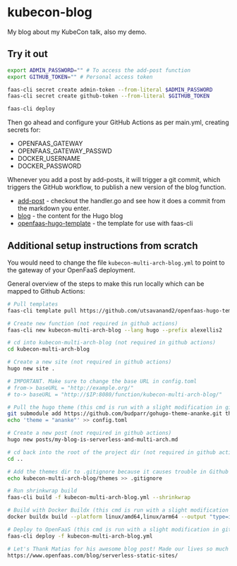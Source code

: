 # kubecon-blog

My blog about my KubeCon talk, also my demo.

## Try it out

```bash
export ADMIN_PASSWORD="" # To access the add-post function
export GITHUB_TOKEN="" # Personal access token

faas-cli secret create admin-token --from-literal $ADMIN_PASSWORD
faas-cli secret create github-token --from-literal $GITHUB_TOKEN

faas-cli deploy
```

Then go ahead and configure your GitHub Actions as per main.yml, creating secrets for:

* OPENFAAS_GATEWAY
* OPENFAAS_GATEWAY_PASSWD
* DOCKER_USERNAME
* DOCKER_PASSWORD

Whenever you add a post by add-posts, it will trigger a git commit, which triggers the GitHub workflow, to publish a new version of the blog function.

* [add-post](add-post) - checkout the handler.go and see how it does a commit from the markdown you enter.
* [blog](blog) - the content for the Hugo blog
* [openfaas-hugo-template](https://github.com/utsavanand2/openfaas-hugo-template) - the template for use with faas-cli


## Additional setup instructions from scratch

You would need to change the file `kubecon-multi-arch-blog.yml` to point to the gateway of your OpenFaaS deployment.

General overview of the steps to make this run locally which can be mapped to Github Actions:

```bash
# Pull templates
faas-cli template pull https://github.com/utsavanand2/openfaas-hugo-template

# Create new function (not required in github actions)
faas-cli new kubecon-multi-arch-blog --lang hugo --prefix alexellis2

# cd into kubecon-multi-arch-blog (not required in github actions)
cd kubecon-multi-arch-blog

# Create a new site (not required in github actions)
hugo new site .

# IMPORTANT. Make sure to change the base URL in config.toml 
# from-> baseURL = "http://example.org/"
# to-> baseURL = "http://$IP:8080/function/kubecon-multi-arch-blog/"

# Pull the hugo theme (this cmd is run with a slight modification in github actions)
git submodule add https://github.com/budparr/gohugo-theme-ananke.git themes/ananke && \
echo 'theme = "ananke"' >> config.toml

# Create a new post (not required in github actions)
hugo new posts/my-blog-is-serverless-and-multi-arch.md

# cd back into the root of the project dir (not required in github actions)
cd ..

# Add the themes dir to .gitignore because it causes trouble in Github Actions
echo kubecon-multi-arch-blog/themes >> .gitignore

# Run shrinkwrap build
faas-cli build -f kubecon-multi-arch-blog.yml --shrinkwrap

# Build with Docker Buildx (this cmd is run with a slight modification in github actions)
docker buildx build --platform linux/amd64,linux/arm64 --output "type=image,push=true" -t alexellis2/kubecon-multi-arch-blog:latest --no-cache build/kubecon-multi-arch-blog/

# Deploy to OpenFaaS (this cmd is run with a slight modification in github actions)
faas-cli deploy -f kubecon-multi-arch-blog.yml

# Let's Thank Matias for his awesome blog post! Made our lives so much easy!
https://www.openfaas.com/blog/serverless-static-sites/
```
 
